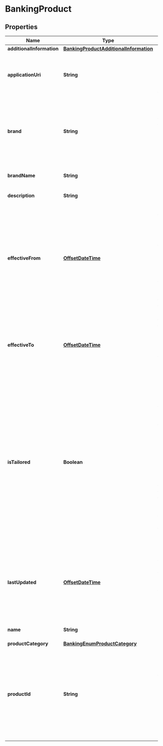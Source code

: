 
# BankingProduct

## Properties
Name | Type | Description | Notes
------------ | ------------- | ------------- | -------------
**additionalInformation** | [**BankingProductAdditionalInformation**](BankingProductAdditionalInformation.md) |  |  [optional]
**applicationUri** | **String** | A link to the an application web page where this product can be applied for. |  [optional]
**brand** | **String** | A label of the brand for the product. Able to be used for filtering. For data providers with single brands this value is still required | 
**brandName** | **String** | An optional display name of the brand |  [optional]
**description** | **String** | A description of the product | 
**effectiveFrom** | [**OffsetDateTime**](OffsetDateTime.md) | The date and time from which this product is effective (ie. is available for origination).  Used to enable the articulation of products to the regime before they are available for customers to originate |  [optional]
**effectiveTo** | [**OffsetDateTime**](OffsetDateTime.md) | The date and time at which this product will be retired and will no longer be offered.  Used to enable the managed deprecation of products |  [optional]
**isTailored** | **Boolean** | Indicates whether the product is specifically tailored to a circumstance.  In this case fees and prices are significantly negotiated depending on context. While all products are open to a degree of tailoring this flag indicates that tailoring is expected and thus that the provision of specific fees and rates is not applicable | 
**lastUpdated** | [**OffsetDateTime**](OffsetDateTime.md) | The last date and time that the information for this product was changed (or the creation date for the product if it has never been altered) | 
**name** | **String** | The display name of the product | 
**productCategory** | [**BankingEnumProductCategory**](BankingEnumProductCategory.md) |  | 
**productId** | **String** | A provider specific unique identifier for this product. This identifier must be unique to a product but does not otherwise need to adhere to ID permanence guidelines. | 



